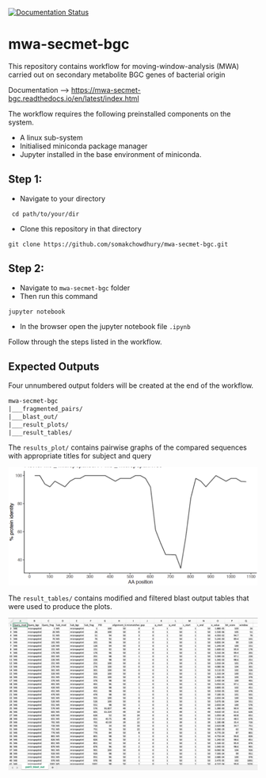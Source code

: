 [![Documentation Status](https://readthedocs.org/projects/mwa-secmet-bgc/badge/?version=latest)](https://mwa-secmet-bgc.readthedocs.io/en/latest/?badge=latest)

# mwa-secmet-bgc

This repository contains workflow for moving-window-analysis (MWA) carried out on secondary metabolite BGC genes of bacterial origin

Documentation  --> https://mwa-secmet-bgc.readthedocs.io/en/latest/index.html


The workflow requires the following preinstalled components on the system.

 - A linux sub-system
 - Initialised miniconda package manager
 - Jupyter installed in the base environment of miniconda.

## Step 1:

- Navigate to your directory
```
 cd path/to/your/dir 
``` 
- Clone this repository in that directory
```
git clone https://github.com/somakchowdhury/mwa-secmet-bgc.git 
```

## Step 2: 

- Navigate to `mwa-secmet-bgc` folder
- Then run this command
```
jupyter notebook
```
- In the browser open the jupyter notebook file `.ipynb`

Follow through the steps listed in the workflow. 

## Expected Outputs

Four unnumbered output folders will be created at the end of the workflow.

```
mwa-secmet-bgc
|___fragmented_pairs/
|___blast_out/
|___result_plots/
|___result_tables/
```

The `results_plot/` contains pairwise graphs of the compared sequences with appropriate titles for subject and query

![Example plot](https://github.com/somakchowdhury/mwa-secmet-bgc/blob/master/docs/img/plot.png)

The `result_tables/` contains modified and filtered blast output tables that were used to produce the plots. 

![Example table](https://github.com/somakchowdhury/mwa-secmet-bgc/blob/master/docs/img/table.png)
